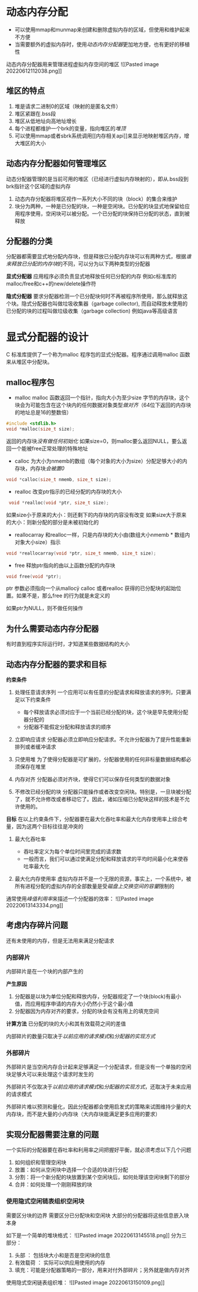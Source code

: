 # 动态内存分配
- 可以使用mmap和munmap来创建和删除虚拟内存的区域，但使用和维护起来不方便
- 当需要额外的虚拟内存时，使用*动态内存分配器*更加地方便，也有更好的移植性

动态内存分配器用来管理进程虚拟内存空间的堆区
![[Pasted image 20220612112038.png]]
## 堆区的特点
1. 堆是请求二进制0的区域（映射的是匿名文件）
2. 堆区紧跟在.bss段
3. 堆区从低地址向高地址增长
4. 每个进程都维护一个brk的变量，指向堆区的*堆顶*
5. 可以使用mmap或者sbrk系统调用[[内存相关api]]来显示地映射堆区内存，增大堆区的大小

## 动态内存分配器如何管理堆区
动态分配器管理的是当前可用的堆区（已经进行虚拟内存映射的），即从.bss段到brk指针这个区域的虚拟内存

1. 动态内存分配器将堆区视作一系列大小不同的块（block）的集合来维护
2. 块分为两种，一种是已分配的块，一种是空闲块。已分配的块显式地保留给应用程序使用，空闲块可以被分配。一个已分配的块保持已分配的状态，直到被释放

## 分配器的分类
分配器都需要显式地分配内存块，但是释放已分配内存块可以有两种方式，根据*谁来释放已分配的内存块*的不同，可以分为以下两种类型的分配器

**显式分配器**
应用程序必须负责显式地释放任何已分配的内存
例如c标准库的malloc/free和c++的new/delete操作符

**隐式分配器**
要求分配器检测一个已分配块何时不再被程序所使用，那么就释放这个块。隐式分配器也叫做垃圾收集器（garbage collector), 而自动释放未使用的已分配的块的过程叫做垃级收集（garbage collection)
例如java等高级语言


# 显式分配器的设计
C 标准库提供了一个称为malloc 程序包的显式分配器。程序通过调用malloc 函数来从堆区中分配块。
## malloc程序包
- malloc
malloc 函数返回一个指针，指向大小为至少size 字节的内存块，这个块会为可能包含在这个块内的任何数据对象类型*做对齐*（64位下返回的内存块的地址总是16的整数倍）
```c++
#include <stdlib.h>
void *malloc(size_t size);
```
返回的内存块*没有做任何初始化*
如果size=0，则malloc要么返回NULL，要么返回一个能被free正常处理的特殊地址

- calloc
为大小为nmemb的数组（每个对象的大小为size）分配足够大小的内存块，内存块*会被置0*
```c++
void *calloc(size_t nmemb, size_t size);
```

- realloc
改变ptr指示的已经分配的内存块的大小
```c++
 void *realloc(void *ptr, size_t size);
```
如果size小于原来的大小：则还剩下的内存块的内容没有改变
如果size大于原来的大小：则新分配的部分是未被初始化的

- reallocarray
和realloc一样，只是内存块的大小由(数组大小nmemb * 数组内对象大小size）指示
```c++
void *reallocarray(void *ptr, size_t nmemb, size_t size);
```

- free
释放ptr指向的由以上函数分配的内存块
```c++
void free(void *ptr);
```
ptr 参数必须指向一个从mallocÿ calloc 或者realloc 获得的已分配块的起始位置。如果不是，那么free 的行为就是未定义的

如果ptr为NULL，则不做任何操作

## 为什么需要动态内存分配器
有时直到程序实际运行时，才知道某些数据结构的大小

## 动态内存分配器的要求和目标
**约束条件**
1. 处理任意请求序列
	一个应用可以有任意的分配请求和释放请求的序列，只要满足以下约束条件
	- 每个释放请求必须对应于一个当前已经分配的块，这个块是早先使用分配器分配的
	- 分配器不能假定分配和释放请求的顺序

2. 立即响应请求
	分配器必须立即响应分配请求。不允许分配器为了提升性能重新排列或者缓冲请求

3. 只使用堆
	为了使得分配器是可扩展的，分配器使用的任何非标量数据结构都必须保存在堆里

4. 内存对齐
	分配器必须对齐块，使得它们可以保存任何类型的数据对象

5. 不修改已经分配的块
	分配器只能操作或者改变空闲块。特别是，一旦块被分配了，就不允许修改或者移动它了。因此，诸如压缩已分配块这样的技术是不允许使用的。

**目标**
在以上约束条件下，分配器要在最大化吞吐率和最大化内存使用率上综合考量，因为这两个目标往往是冲突的
1. 最大化吞吐率
	- 吞吐率定义为每个单位时间里完成的请求数
	- 一般而言，我们可以通过使满足分配和释放请求的平均时间最小化来使吞吐率最大化
	
2. 最大化内存使用率
	虚拟内存并不是一个无限的资源，事实上，一个系统中，被所有进程分配的虚拟内存的全部数量是受*磁盘上交换空间的容量*限制的

通常使用*峰值利用率*来描述一个分配器的效率：
![[Pasted image 20220613143334.png]]


## 考虑内存碎片问题
还有未使用的内存，但是无法用来满足分配请求
### 内部碎片
内部碎片是在一个块的内部产生的

**产生原因**
1. 分配器是以块为单位分配和释放内存，分配器规定了一个块(block)有最小值，而应用程序申请的内存大小仍然小于这个最小值
2. 分配器因为内存对齐的要求，分配的块会有没有用上的填充空间

**计算方法**
已分配的块的大小和其有效载荷之间的差值

内部碎片的数量只取决于*以前应用的请求模式*和*分配器的实现方式*

### 外部碎片
外部碎片是当空闲内存合计起来足够满足一个分配请求，但是没有一个单独的空闲块足够大可以来处理这个请求时发生的

外部碎片不仅取决于*以前应用的请求模式*和*分配器的实现方式*，还取决于未来应用的请求模式

外部碎片难以预测和量化，因此分配器都会使用启发式的策略来试图维持少量的大内存块，而不是大量的小内存块（大内存块能满足更多应用的要求）

## 实现分配器需要注意的问题
一个实际的分配器要在吞吐率和利用率之间把握好平衡，就必须考虑以下几个问题

1. 如何组织和管理空闲块
2. 放置：如何从空闲块中选择一个合适的块进行分配
3. 分割：将一个新分配的块放置到某个空闲块后，如何处理该空闲块剩下的部分
4. 合并：如何处理一个刚刚释放的块

### 使用隐式空闲链表组织空闲块
需要区分块的边界
需要区分已分配块和空闲块
大部分的分配器将这些信息嵌入块本身

如下是一个简单的堆块格式：
![[Pasted image 20220613145518.png]]
分为三部分：
1. 头部 ： 包括块大小和是否是空闲块的信息
2. 有效载荷 ： 实际可以供应用使用的内存
3. 填充：可能是分配器策略的一部分，用来对付外部碎片；另外就是做内存对齐

使用隐式空闲链表组织堆：
![[Pasted image 20220613150109.png]]



